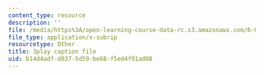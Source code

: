 ```yaml
---
content_type: resource
description: ''
file: /media/https%3A/open-learning-course-data-rc.s3.amazonaws.com/6-00sc-introduction-to-computer-science-and-programming-spring-2011/b14d4adfd8375d59be68f5ed4f91ad08_pjLbxB9TXJs.vtt
file_type: application/x-subrip
resourcetype: Other
title: 3play caption file
uid: b14d4adf-d837-5d59-be68-f5ed4f91ad08
---
```

